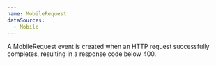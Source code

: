 ```yaml
---
name: MobileRequest
dataSources:
  - Mobile
---
```


A MobileRequest event is created when an HTTP request successfully completes, resulting in a response code below 400.